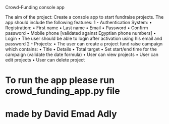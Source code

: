 Crowd-Funding console app

The aim of the project: Create a console app to start fundraise projects.
The app should include the following features:
1 - Authentication System:
• Registration:
• First name
• Last name
• Email
• Password
• Confirm password
• Mobile phone [validated against Egyptian phone numbers] 
• Login
• The user should be able to login after activation using his email and password
2 - Projects:
• The user can create a project fund raise campaign which contains:
• Title
• Details
• Total target 
• Set start/end time for the campaign (validate the date formula)
• User can view projects
• User can edit projects
• User can delete  project

# To run the app please run crowd_funding_app.py file
# made by David Emad Adly
